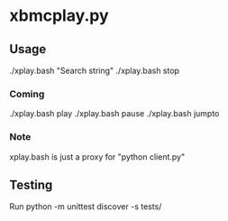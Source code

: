 # xbmcplay.py

## Usage
./xplay.bash "Search string"
./xplay.bash stop

### Coming
./xplay.bash play
./xplay.bash pause
./xplay.bash jumpto

### Note
xplay.bash is just a proxy for "python client.py"

## Testing
Run python -m unittest discover -s tests/